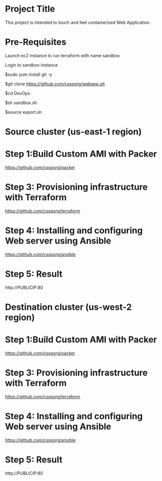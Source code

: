 # Project Title
This project is intended to touch and feel containerized Web Application. 

# Pre-Requisites

Launch ec2 instance to run terraform with name sandbox

Login to sandbox instance

$sudo yum install git -y 

$git clone https://github.com/cssporg/webapp.git

$cd DevOps

$sh sandbox.sh

$source export.sh

# Source cluster  (us-east-1 region)

# Step 1:Build Custom AMI with Packer
https://github.com/cssporg/packer



# Step 3: Provisioning infrastructure with Terraform
https://github.com/cssporg/terraform

# Step 4: Installing and configuring Web server using Ansible
https://github.com/cssporg/ansible

# Step 5: Result
http://PUBLICIP:80



# Destination cluster  (us-west-2 region)

# Step 1:Build Custom AMI with Packer
https://github.com/cssporg/packer



# Step 3: Provisioning infrastructure with Terraform
https://github.com/cssporg/terraform

# Step 4: Installing and configuring Web server using Ansible
https://github.com/cssporg/ansible

# Step 5: Result
http://PUBLICIP:80
